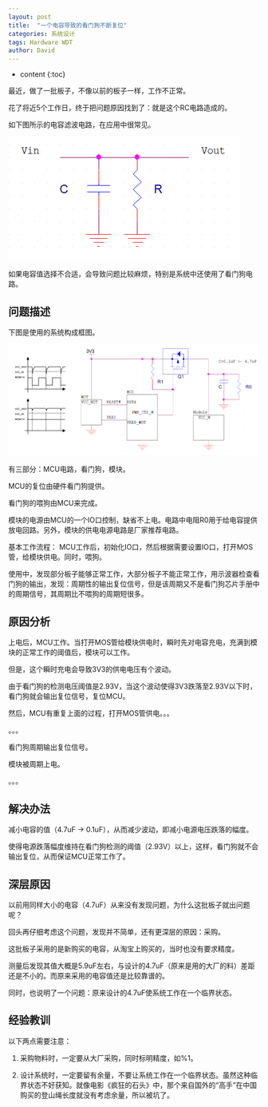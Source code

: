 ```yaml
---
layout: post
title:  "一个电容导致的看门狗不断复位"
categories: 系统设计
tags: Hardware WDT
author: David
---
```


* content
{:toc}

最近，做了一批板子，不像以前的板子一样，工作不正常。

花了将近5个工作日，终于把问题原因找到了：就是这个RC电路造成的。

如下图所示的电容滤波电路，在应用中很常见。

![RC circuit](https://github.com/titron/titron.github.io/raw/master/img/2019-12-05-rc_circuit.png)
  
如果电容值选择不合适，会导致问题比较麻烦，特别是系统中还使用了看门狗电路。

## 问题描述

下图是使用的系统构成框图。

![RC circuit](https://github.com/titron/titron.github.io/raw/master/img/2019-12-05-rc_module_circuit.png)

有三部分：MCU电路，看门狗，模块。

MCU的复位由硬件看门狗提供。

看门狗的喂狗由MCU来完成。

模块的电源由MCU的一个IO口控制，缺省不上电。电路中电阻R0用于给电容提供放电回路。另外，模块的供电电源电路是厂家推荐电路。

基本工作流程：
MCU工作后，初始化IO口，然后根据需要设置IO口，打开MOS管，给模块供电。同时，喂狗。

使用中，发现部分板子能够正常工作，大部分板子不能正常工作，用示波器检查看门狗的输出，发现：周期性的输出复位信号，但是该周期又不是看门狗芯片手册中的周期信号，其周期比不喂狗的周期短很多。

## 原因分析

上电后，MCU工作。当打开MOS管给模块供电时，瞬时先对电容充电，充满到模块的正常工作的阈值后，模块可以工作。

但是，这个瞬时充电会导致3V3的供电电压有个波动。

由于看门狗的检测电压阈值是2.93V，当这个波动使得3V3跌落至2.93V以下时，看门狗就会输出复位信号，复位MCU。

然后，MCU有重复上面的过程，打开MOS管供电。。。

。。。

看门狗周期输出复位信号。

模块被周期上电。

。。。


## 解决办法

减小电容的值（4.7uF -> 0.1uF），从而减少波动，即减小电源电压跌落的幅度。

使得电源跌落幅度维持在看门狗检测的阈值（2.93V）以上，这样，看门狗就不会输出复位，从而保证MCU正常工作了。

## 深层原因

以前用同样大小的电容（4.7uF）从来没有发现问题，为什么这批板子就出问题呢？

回头再仔细考虑这个问题，发现并不简单，还有更深层的原因：采购。

这批板子采用的是新购买的电容，从淘宝上购买的，当时也没有要求精度。

测量后发现其值大概是5.9uF左右，与设计的4.7uF（原来是用的大厂的料）差距还是不小的。而原来采用的电容值还是比较靠谱的。

同时，也说明了一个问题：原来设计的4.7uF使系统工作在一个临界状态。

## 经验教训

以下两点需要注意：

1. 采购物料时，一定要从大厂采购，同时标明精度，如%1。

2. 设计系统时，一定要留有余量，不要让系统工作在一个临界状态。虽然这种临界状态不好获知。就像电影《疯狂的石头》中，那个来自国外的“高手”在中国购买的登山绳长度就没有考虑余量，所以被坑了。
